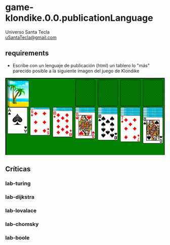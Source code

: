 # game-klondike.0.0.publicationLanguage
Universo Santa Tecla  
[uSantaTecla@gmail.com](mailto:uSantaTecla@gmail.com)  
  
## requirements 

* Escribe con un lenguaje de publicación (html) un tablero lo "más" parecido posible a la siguiente imagen del juego de Klondike

![Tictactoe](../0.0.publicationLanguage/image/klondike.png) 


## Críticas   


###  lab-turing


### lab-dijkstra 


    
###  lab-lovalace 


###  lab-chomsky


### lab-boole

